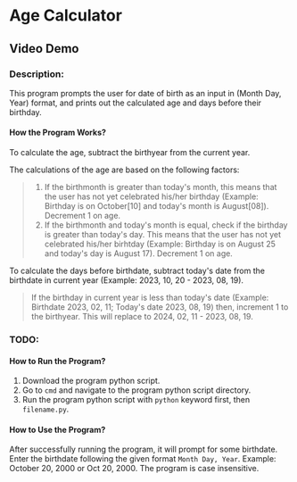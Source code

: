 # Age Calculator
## Video Demo
### Description:
This program prompts the user for date of birth as an input in (Month Day, Year) format, and prints out the calculated age and days before their birthday. 

#### How the Program Works?
To calculate the age, subtract the birthyear from the current year.

The calculations of the age are based on the following factors:
> 1. If the birthmonth is greater than today's month, this means that the user has not yet celebrated his/her birthday (Example: Birthday is on October[10] and today's month is August[08]). Decrement 1 on age.
> 2. If the birthmonth and today's month is equal, check if the birthday is greater than today's day. This means that the user has not yet celebrated his/her birhtday (Example: Birthday is on August 25 and today's day is August 17). Decrement 1 on age.

To calculate the days before birthdate, subtract today's date from the birthdate in current year (Example: 2023, 10, 20 - 2023, 08, 19).
> If the birthday in current year is less than today's date (Example: Birthdate 2023, 02, 11; Today's date 2023, 08, 19) then, increment 1 to the birthyear. This will replace to 2024, 02, 11 - 2023, 08, 19.

### TODO:
#### How to Run the Program?
1. Download the program python script.
2. Go to `cmd` and navigate to the program python script directory.
3. Run the program python script with `python` keyword first, then `filename.py`.

#### How to Use the Program?
After successfully running the program, it will prompt for some birthdate.
Enter the birthdate following the given format `Month Day, Year`. Example: October 20, 2000 or Oct 20, 2000. The program is case insensitive. 
